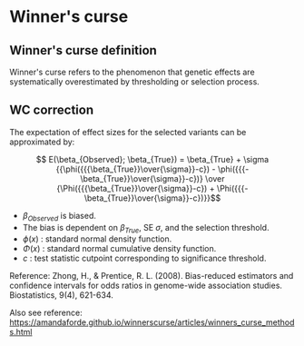 
# Winner's curse

## Winner's curse definition

Winner's curse refers to the phenomenon that genetic effects are systematically overestimated by thresholding or selection process. 

## WC correction

The expectation of effect sizes for the selected variants can be approximated by: 

$$ E(\beta_{Observed}; \beta_{True}) = \beta_{True} + \sigma {{\phi({{{\beta_{True}}\over{\sigma}}-c}) - \phi({{{-\beta_{True}}\over{\sigma}}-c})} \over {\Phi({{{\beta_{True}}\over{\sigma}}-c}) + \Phi({{{-\beta_{True}}\over{\sigma}}-c})}}$$

- $\beta_{Observed}$ is biased. 
- The bias is dependent on $\beta_{True}$, SE $\sigma$, and the selection threshold.
- $\phi(x)$ : standard normal density function.
- $\Phi(x)$ : standard normal cumulative density function.
- $c$ :  test statistic cutpoint corresponding to significance threshold.

Reference: Zhong, H., & Prentice, R. L. (2008). Bias-reduced estimators and confidence intervals for odds ratios in genome-wide association studies. Biostatistics, 9(4), 621-634.

Also see reference: https://amandaforde.github.io/winnerscurse/articles/winners_curse_methods.html